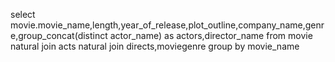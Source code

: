 select movie.movie_name,length,year_of_release,plot_outline,company_name,genre,group_concat(distinct actor_name) as actors,director_name from movie natural join acts natural join directs,moviegenre group by movie_name
